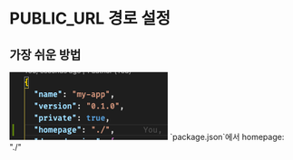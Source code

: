 # PUBLIC_URL 경로 설정

## 가장 쉬운 방법
<img src="./react-cra-public_url.png" alt="package.json > homepage:'./'" />
`package.json`에서 homepage: "./"